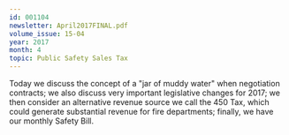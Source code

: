 ```yaml
---
id: 001104
newsletter: April2017FINAL.pdf
volume_issue: 15-04
year: 2017
month: 4
topic: Public Safety Sales Tax
---
```


Today we discuss the concept of a "jar of muddy water" when negotiation contracts; we also discuss very important legislative changes for 2017; we then consider an alternative revenue source we call the 450 Tax, which could generate substantial revenue for fire departments; finally, we have our monthly Safety Bill.